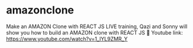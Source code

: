 # amazonclone
Make an AMAZON Clone with REACT JS
LIVE training, Qazi and Sonny will show you how to build an AMAZON clone with REACT JS 🚀
Youtube link: https://www.youtube.com/watch?v=1_IYL9ZMR_Y
